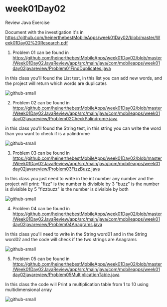 # week01Day02
Review Java Exercise

Document with the investigation it's in 
https://github.com/heinerthebestMobileApps/week01Day02/blob/master/Week01Day02%20Research.pdf

1. Problem 01 can be found in 
https://github.com/heinerthebestMobileApps/week01Day02/blob/master/Week01Day02JavaReview/app/src/main/java/com/mobileapps/week01day02javareview/Problem01FindDuplicates.java

in this class you'll found the List test, in this list you can add new words, and the project will return which words are duplicates

![github-small](https://github.com/heinerthebestMobileApps/week01Day02/blob/master/app/src/main/res/drawable/Capture01.PNG)

2. Problem 02 can be found in
https://github.com/heinerthebestMobileApps/week01Day02/blob/master/Week01Day02JavaReview/app/src/main/java/com/mobileapps/week01day02javareview/Problem02CheckPalindrome.java

in this class you'll found the String test, in this string you can write the word than you want to check if is a palindrome 

![github-small](https://github.com/heinerthebestMobileApps/week01Day02/blob/master/app/src/main/res/drawable/Capture02.PNG)


3. Problem 03 can be found in
https://github.com/heinerthebestMobileApps/week01Day02/blob/master/Week01Day02JavaReview/app/src/main/java/com/mobileapps/week01day02javareview/Problem03FizzBuzz.java

In this class you just need to write in the int number any number and the project will print:
     "fizz" is the number is divisible by 3
     "buzz" is the number is divisible by 5
     "fizzbuzz" is the number is divisible by both
     
![github-small](https://github.com/heinerthebestMobileApps/week01Day02/blob/master/app/src/main/res/drawable/Capture03.PNG)

4. Problem 04 can be found in
https://github.com/heinerthebestMobileApps/week01Day02/blob/master/Week01Day02JavaReview/app/src/main/java/com/mobileapps/week01day02javareview/Problem04Anagrams.java

In this class you'll need to write in the String word01 and in the String word02 and the code will check if the two strings are Anagrams

![github-small](https://github.com/heinerthebestMobileApps/week01Day02/blob/master/app/src/main/res/drawable/Capture04.PNG)

5. Problem 05 can be found in 
https://github.com/heinerthebestMobileApps/week01Day02/blob/master/Week01Day02JavaReview/app/src/main/java/com/mobileapps/week01day02javareview/Problem05MultiplicationTable.java

In this class the code will Print a multiplication table from 1 to 10 using  multidimensional array

![github-small](https://github.com/heinerthebestMobileApps/week01Day02/blob/master/app/src/main/res/drawable/Capturemult.PNG)
